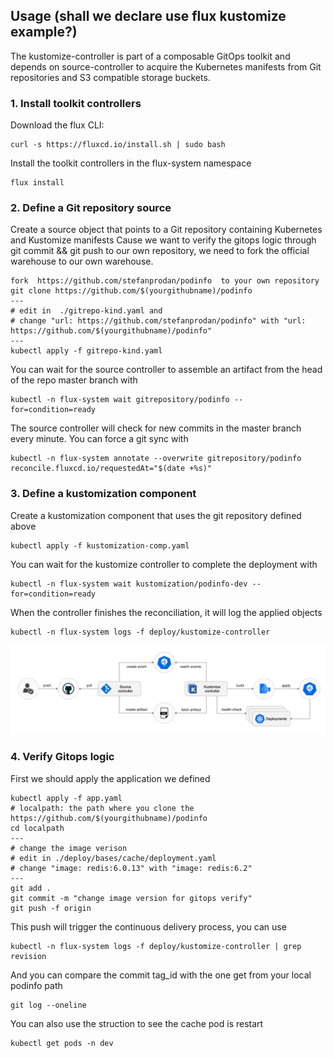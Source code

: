 ## Usage (shall we declare use flux kustomize example?)
The kustomize-controller is part of a composable GitOps toolkit and depends on source-controller 
to acquire the Kubernetes manifests from Git repositories and S3 compatible storage buckets.
### 1. Install toolkit controllers
Download the flux CLI:
```shell
curl -s https://fluxcd.io/install.sh | sudo bash
```
Install the toolkit controllers in the flux-system namespace
```shell
flux install
```
### 2. Define a Git repository source
Create a source object that points to a Git repository containing Kubernetes and Kustomize manifests
Cause we want to verify the gitops logic through git commit && git push to our own repository,
we need to fork the official warehouse to our own warehouse.
```shell
fork  https://github.com/stefanprodan/podinfo  to your own repository
git clone https://github.com/$(yourgithubname)/podinfo
---
# edit in  ./gitrepo-kind.yaml and 
# change "url: https://github.com/stefanprodan/podinfo" with "url: https://github.com/$(yourgithubname)/podinfo"
---
kubectl apply -f gitrepo-kind.yaml
```
You can wait for the source controller to assemble an artifact from the head of the repo master branch with
```shell
kubectl -n flux-system wait gitrepository/podinfo --for=condition=ready
```
The source controller will check for new commits in the master branch every minute. You can force a git sync with
```shell
kubectl -n flux-system annotate --overwrite gitrepository/podinfo reconcile.fluxcd.io/requestedAt="$(date +%s)"
```
### 3. Define a kustomization component
Create a kustomization component that uses the git repository defined above
```shell
kubectl apply -f kustomization-comp.yaml
```
You can wait for the kustomize controller to complete the deployment with
```shell
kubectl -n flux-system wait kustomization/podinfo-dev --for=condition=ready
```
When the controller finishes the reconciliation, it will log the applied objects
```shell
kubectl -n flux-system logs -f deploy/kustomize-controller
```
![img.png](img.png)
### 4. Verify Gitops logic
First we should apply the application we defined
```shell
kubectl apply -f app.yaml
# localpath: the path where you clone the https://github.com/$(yourgithubname)/podinfo
cd localpath
---
# change the image verison
# edit in ./deploy/bases/cache/deployment.yaml
# change "image: redis:6.0.13" with "image: redis:6.2"
---
git add .
git commit -m "change image version for gitops verify"
git push -f origin
```
This push will trigger the continuous delivery process, you can use
```shell
kubectl -n flux-system logs -f deploy/kustomize-controller | grep revision
```
And you can compare the commit tag_id with the one get from your local podinfo path
```shell
git log --oneline  
```
You can also use the struction to see the cache pod is restart
```shell
kubectl get pods -n dev
```






